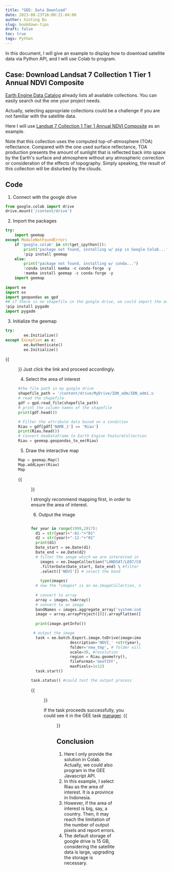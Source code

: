 ```yaml
---
title: "GEE: Data Download"
date: 2023-08-23T16:00:21-04:00
author: Xinting Du
slug: bookdown-tips
draft: false
toc: true
tags: Python
---
```




In this document, I will give an example to display how to download satellite data via Python API, and I will use Colab to program.

## Case: Download Landsat 7 Collection 1 Tier 1 Annual NDVI Composite

[Earth Engine Data Catalog](https://developers.google.com/earth-engine/datasets/catalog) already lists all available collections. You can easily search out the one your project needs. 

Actually, selecting appropriate collections could be a challenge if you are not familiar with the satellite data. 

Here I will use [Landsat 7 Collection 1 Tier 1 Annual NDVI Composite](https://developers.google.com/earth-engine/datasets/catalog/LANDSAT_LE07_C01_T1_ANNUAL_NDVI#bands) as an example.

Note that this collection uses the computed top-of-atmosphere (TOA) reflectance. Compared with the one used surface reflectance, TOA production presents the amount of sunlight that is reflected back into space by the Earth's surface and atmosphere without any atmospheric correction or consideration of the effects of topography. Simply speaking, the result of this collection will be disturbed by the clouds.

## Code

1. Connect with the google drive

```python
from google.colab import drive
drive.mount('/content/drive')
```
2. Import the packages

```python
try:
    import geemap
except ModuleNotFoundError:
    if 'google.colab' in str(get_ipython()):
        print("package not found, installing w/ pip in Google Colab...")
        !pip install geemap
    else:
        print("package not found, installing w/ conda...")
        !conda install mamba -c conda-forge -y
        !mamba install geemap -c conda-forge -y
    import geemap
    
import ee
import os
import geopandas as gpd
## if there is no shapefile in the google drive, we could import the administrative unit shapefile from package pygadm
!pip install pygadm 
import pygadm
``` 

3. Initialize the geemap

```python
try:
        ee.Initialize()
except Exception as e:
        ee.Authenticate()
        ee.Initialize()
```
{{<figure src="/media/en_blog/2023-08-22-GEE-2/pic1.png" caption="Authenticate" width="900">}}
Just click the link and proceed accordingly.

4. Select the area of interest

```python
#the file path in my google drive
shapefile_path = '/content/drive/MyDrive/IDN_adm/IDN_adm1.shp'  
# read the shapefile
gdf = gpd.read_file(shapefile_path) 
# print the column names of the shapefile
print(gdf.head()) 

# Filter the attribute data based on a condition
Riau = gdf[gdf['NAME_1'] == 'Riau']
print(Riau.head())
# Convert GeoDataFrame to Earth Engine FeatureCollection
Riau = geemap.geopandas_to_ee(Riau)
```

5. Draw the interactive map

```python
Map = geemap.Map()
Map.addLayer(Riau)
Map
```
{{<figure src="/media/en_blog/2023-08-22-GEE-2/pic2.png" caption="Map" width="900">}}

I strongly recommend mapping first, in order to ensure the area of interest. 

6. Output the image

```python

for year in range(1999,2017):
  d1 = str(year)+"-01-"+"01"
  d2 = str(year)+"-12-"+"01"
  print(d1)
  Date_start = ee.Date(d1)
  Date_end = ee.Date(d2)
  # filter the image which we are interested in
    images = ee.ImageCollection("LANDSAT/LE07/C01/T1_ANNUAL_NDVI") \ # import the ImageCollections
    .filterDate(Date_start, Date_end) \ #filter the date
    .select(['NDVI']) # select the band
  
    type(images)
  # now the *images* is an ee.ImageCollection, needs to be converted into ee.image
  
  # convert to array
  array = images.toArray()
  # convert to an image
  bandNames = images.aggregate_array('system:index')
  image = array.arrayProject([0]).arrayFlatten([bandNames])
  
  print(image.getInfo())

 # output the image
  task = ee.batch.Export.image.toDrive(image=image,
                 description='NDVI_' +str(year), # image name
                 folder='new_tmp', # folder will be automatically constructed in google drive
                 scale=30, #resolution
                 region = Riau.geometry(),
                 fileFormat='GeoTIFF',
                 maxPixels=1e12)
  task.start()
```

```python
task.status() #could test the output process
```
{{<figure src="/media/en_blog/2023-08-22-GEE-2/pic3.png" caption="Map" width="900">}}

If the task proceeds successfully, you could see it in the GEE task [manager](https://code.earthengine.google.com/tasks).
{{<figure src="/media/en_blog/2023-08-22-GEE-2/pic4.png" caption="Map" width="900">}}


## Conclusion

1. Here I only provide the solution in Colab. Actually, we could also program in the GEE Javascript API.
2. In this example, I select Riau as the area of interest. It is a province in Indonesia. 
3. However, if the area of interest is big, say, a country. Then, it may reach the limitation of the number of output pixels and report errors. 
4. The default storage of google drive is 15 GB, considering the satellite data is large, upgrading the storage is necessary.












